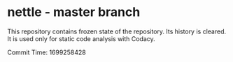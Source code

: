 # nettle - master branch

This repository contains frozen state of the repository.
Its history is cleared. It is used only for static code
analysis with Codacy.

Commit Time: 1699258428